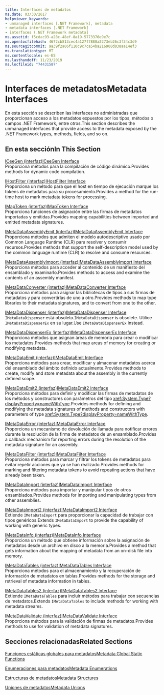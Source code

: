 ```yaml
---
title: Interfaces de metadatos
ms.date: 03/30/2017
helpviewer_keywords:
- unmanaged interfaces [.NET Framework], metadata
- metadata interfaces [.NET Framework]
- interfaces (.NET Framework metadata]
ms.assetid: f5cdac93-a28c-48ef-8a19-5773376e9e7c
ms.openlocfilehash: 4672cb813cec4a127f7888a2273eb26c3f34c3d9
ms.sourcegitcommit: 9a39f2a06f110c9c7ca54ba216900d038aa14ef3
ms.translationtype: MT
ms.contentlocale: es-ES
ms.lasthandoff: 11/23/2019
ms.locfileid: "74431587"
---
```

# <a name="metadata-interfaces"></a><span data-ttu-id="0b707-102">Interfaces de metadatos</span><span class="sxs-lookup"><span data-stu-id="0b707-102">Metadata Interfaces</span></span>
<span data-ttu-id="0b707-103">En esta sección se describen las interfaces no administradas que proporcionan acceso a los metadatos expuestos por los tipos, métodos o campos .NET Framework, entre otros.</span><span class="sxs-lookup"><span data-stu-id="0b707-103">This section describes the unmanaged interfaces that provide access to the metadata exposed by the .NET Framework types, methods, fields, and so on.</span></span>  
  
## <a name="in-this-section"></a><span data-ttu-id="0b707-104">En esta sección</span><span class="sxs-lookup"><span data-stu-id="0b707-104">In This Section</span></span>  
 [<span data-ttu-id="0b707-105">ICeeGen (interfaz)</span><span class="sxs-lookup"><span data-stu-id="0b707-105">ICeeGen Interface</span></span>](../../../../docs/framework/unmanaged-api/metadata/iceegen-interface.md)  
 <span data-ttu-id="0b707-106">Proporciona métodos para la compilación de código dinámico.</span><span class="sxs-lookup"><span data-stu-id="0b707-106">Provides methods for dynamic code compilation.</span></span>  
  
 [<span data-ttu-id="0b707-107">IHostFilter (interfaz)</span><span class="sxs-lookup"><span data-stu-id="0b707-107">IHostFilter Interface</span></span>](../../../../docs/framework/unmanaged-api/metadata/ihostfilter-interface.md)  
 <span data-ttu-id="0b707-108">Proporciona un método para que el host en tiempo de ejecución marque los tokens de metadatos para su procesamiento.</span><span class="sxs-lookup"><span data-stu-id="0b707-108">Provides a method for the run-time host to mark metadata tokens for processing.</span></span>  
  
 [<span data-ttu-id="0b707-109">IMapToken (interfaz)</span><span class="sxs-lookup"><span data-stu-id="0b707-109">IMapToken Interface</span></span>](../../../../docs/framework/unmanaged-api/metadata/imaptoken-interface.md)  
 <span data-ttu-id="0b707-110">Proporciona funciones de asignación entre las firmas de metadatos importadas y emitidas.</span><span class="sxs-lookup"><span data-stu-id="0b707-110">Provides mapping capabilities between imported and emitted metadata signatures.</span></span>  
  
 [<span data-ttu-id="0b707-111">IMetaDataAssemblyEmit (interfaz)</span><span class="sxs-lookup"><span data-stu-id="0b707-111">IMetaDataAssemblyEmit Interface</span></span>](../../../../docs/framework/unmanaged-api/metadata/imetadataassemblyemit-interface.md)  
 <span data-ttu-id="0b707-112">Proporciona métodos que admiten el modelo autodescriptivo usado por Common Language Runtime (CLR) para resolver y consumir recursos.</span><span class="sxs-lookup"><span data-stu-id="0b707-112">Provides methods that support the self-description model used by the common language runtime (CLR) to resolve and consume resources.</span></span>  
  
 [<span data-ttu-id="0b707-113">IMetaDataAssemblyImport (interfaz)</span><span class="sxs-lookup"><span data-stu-id="0b707-113">IMetaDataAssemblyImport Interface</span></span>](../../../../docs/framework/unmanaged-api/metadata/imetadataassemblyimport-interface.md)  
 <span data-ttu-id="0b707-114">Proporciona métodos para acceder al contenido de un manifiesto del ensamblado y examinarlo.</span><span class="sxs-lookup"><span data-stu-id="0b707-114">Provides methods to access and examine the contents of an assembly manifest.</span></span>  
  
 [<span data-ttu-id="0b707-115">IMetaDataConverter (interfaz)</span><span class="sxs-lookup"><span data-stu-id="0b707-115">IMetaDataConverter Interface</span></span>](../../../../docs/framework/unmanaged-api/metadata/imetadataconverter-interface.md)  
 <span data-ttu-id="0b707-116">Proporciona métodos para asignar las bibliotecas de tipos a sus firmas de metadatos y para convertirlas de uno a otro.</span><span class="sxs-lookup"><span data-stu-id="0b707-116">Provides methods to map type libraries to their metadata signatures, and to convert from one to the other.</span></span>  
  
 [<span data-ttu-id="0b707-117">IMetaDataDispenser (interfaz)</span><span class="sxs-lookup"><span data-stu-id="0b707-117">IMetaDataDispenser Interface</span></span>](../../../../docs/framework/unmanaged-api/metadata/imetadatadispenser-interface.md)  
 <span data-ttu-id="0b707-118">`IMetaDataDispenser` está obsoleto.</span><span class="sxs-lookup"><span data-stu-id="0b707-118">`IMetaDataDispenser` is obsolete.</span></span> <span data-ttu-id="0b707-119">Utilice `IMetaDataDispenserEx` en su lugar.</span><span class="sxs-lookup"><span data-stu-id="0b707-119">Use `IMetaDataDispenserEx` instead.</span></span>  
  
 [<span data-ttu-id="0b707-120">IMetaDataDispenserEx (interfaz)</span><span class="sxs-lookup"><span data-stu-id="0b707-120">IMetaDataDispenserEx Interface</span></span>](../../../../docs/framework/unmanaged-api/metadata/imetadatadispenserex-interface.md)  
 <span data-ttu-id="0b707-121">Proporciona métodos que asignan áreas de memoria para crear o modificar los metadatos.</span><span class="sxs-lookup"><span data-stu-id="0b707-121">Provides methods that map areas of memory for creating or modifying metadata.</span></span>  
  
 [<span data-ttu-id="0b707-122">IMetaDataEmit (interfaz)</span><span class="sxs-lookup"><span data-stu-id="0b707-122">IMetaDataEmit Interface</span></span>](../../../../docs/framework/unmanaged-api/metadata/imetadataemit-interface.md)  
 <span data-ttu-id="0b707-123">Proporciona métodos para crear, modificar y almacenar metadatos acerca del ensamblado del ámbito definido actualmente.</span><span class="sxs-lookup"><span data-stu-id="0b707-123">Provides methods to create, modify and store metadata about the assembly in the currently defined scope.</span></span>  
  
 [<span data-ttu-id="0b707-124">IMetaDataEmit2 (interfaz)</span><span class="sxs-lookup"><span data-stu-id="0b707-124">IMetaDataEmit2 Interface</span></span>](../../../../docs/framework/unmanaged-api/metadata/imetadataemit2-interface.md)  
 <span data-ttu-id="0b707-125">Proporciona métodos para definir y modificar las firmas de metadatos de los métodos y constructores con parámetros del tipo <xref:System.Type?displayProperty=nameWithType>.</span><span class="sxs-lookup"><span data-stu-id="0b707-125">Provides methods for defining and modifying the metadata signatures of methods and constructors with parameters of type <xref:System.Type?displayProperty=nameWithType>.</span></span>  
  
 [<span data-ttu-id="0b707-126">IMetaDataError (interfaz)</span><span class="sxs-lookup"><span data-stu-id="0b707-126">IMetaDataError Interface</span></span>](../../../../docs/framework/unmanaged-api/metadata/imetadataerror-interface.md)  
 <span data-ttu-id="0b707-127">Proporciona un mecanismo de devolución de llamada para notificar errores durante la resolución de la firma de metadatos de un ensamblado.</span><span class="sxs-lookup"><span data-stu-id="0b707-127">Provides a callback mechanism for reporting errors during the resolution of the metadata signature for an assembly.</span></span>  
  
 [<span data-ttu-id="0b707-128">IMetaDataFilter (interfaz)</span><span class="sxs-lookup"><span data-stu-id="0b707-128">IMetaDataFilter Interface</span></span>](../../../../docs/framework/unmanaged-api/metadata/imetadatafilter-interface.md)  
 <span data-ttu-id="0b707-129">Proporciona métodos para marcar y filtrar los tokens de metadatos para evitar repetir acciones que ya se han realizado.</span><span class="sxs-lookup"><span data-stu-id="0b707-129">Provides methods for marking and filtering metadata tokens to avoid repeating actions that have already been taken.</span></span>  
  
 [<span data-ttu-id="0b707-130">IMetaDataImport (interfaz)</span><span class="sxs-lookup"><span data-stu-id="0b707-130">IMetaDataImport Interface</span></span>](../../../../docs/framework/unmanaged-api/metadata/imetadataimport-interface.md)  
 <span data-ttu-id="0b707-131">Proporciona métodos para importar y manipular tipos de otros ensamblados.</span><span class="sxs-lookup"><span data-stu-id="0b707-131">Provides methods for importing and manipulating types from other assemblies.</span></span>  
  
 [<span data-ttu-id="0b707-132">IMetaDataImport2 (interfaz)</span><span class="sxs-lookup"><span data-stu-id="0b707-132">IMetaDataImport2 Interface</span></span>](../../../../docs/framework/unmanaged-api/metadata/imetadataimport2-interface.md)  
 <span data-ttu-id="0b707-133">Extiende `IMetaDataImport` para proporcionar la capacidad de trabajar con tipos genéricos.</span><span class="sxs-lookup"><span data-stu-id="0b707-133">Extends `IMetaDataImport` to provide the capability of working with generic types.</span></span>  
  
 [<span data-ttu-id="0b707-134">IMetaDataInfo (interfaz)</span><span class="sxs-lookup"><span data-stu-id="0b707-134">IMetaDataInfo Interface</span></span>](../../../../docs/framework/unmanaged-api/metadata/imetadatainfo-interface.md)  
 <span data-ttu-id="0b707-135">Proporciona un método que obtiene información sobre la asignación de metadatos desde un archivo en disco a la memoria.</span><span class="sxs-lookup"><span data-stu-id="0b707-135">Provides a method that gets information about the mapping of metadata from an on-disk file into memory.</span></span>  
  
 [<span data-ttu-id="0b707-136">IMetaDataTables (interfaz)</span><span class="sxs-lookup"><span data-stu-id="0b707-136">IMetaDataTables Interface</span></span>](../../../../docs/framework/unmanaged-api/metadata/imetadatatables-interface.md)  
 <span data-ttu-id="0b707-137">Proporciona métodos para el almacenamiento y la recuperación de información de metadatos en tablas.</span><span class="sxs-lookup"><span data-stu-id="0b707-137">Provides methods for the storage and retrieval of metadata information in tables.</span></span>  
  
 [<span data-ttu-id="0b707-138">IMetaDataTables2 (interfaz)</span><span class="sxs-lookup"><span data-stu-id="0b707-138">IMetaDataTables2 Interface</span></span>](../../../../docs/framework/unmanaged-api/metadata/imetadatatables2-interface.md)  
 <span data-ttu-id="0b707-139">Extiende `IMetaDataTables` para incluir métodos para trabajar con secuencias de metadatos.</span><span class="sxs-lookup"><span data-stu-id="0b707-139">Extends `IMetaDataTables` to include methods for working with metadata streams.</span></span>  
  
 [<span data-ttu-id="0b707-140">IMetaDataValidate (interfaz)</span><span class="sxs-lookup"><span data-stu-id="0b707-140">IMetaDataValidate Interface</span></span>](../../../../docs/framework/unmanaged-api/metadata/imetadatavalidate-interface.md)  
 <span data-ttu-id="0b707-141">Proporciona métodos para la validación de firmas de metadatos.</span><span class="sxs-lookup"><span data-stu-id="0b707-141">Provides methods to use for validation of metadata signatures.</span></span>  
  
## <a name="related-sections"></a><span data-ttu-id="0b707-142">Secciones relacionadas</span><span class="sxs-lookup"><span data-stu-id="0b707-142">Related Sections</span></span>  
 [<span data-ttu-id="0b707-143">Funciones estáticas globales para metadatos</span><span class="sxs-lookup"><span data-stu-id="0b707-143">Metadata Global Static Functions</span></span>](../../../../docs/framework/unmanaged-api/metadata/metadata-global-static-functions.md)  
  
 [<span data-ttu-id="0b707-144">Enumeraciones para metadatos</span><span class="sxs-lookup"><span data-stu-id="0b707-144">Metadata Enumerations</span></span>](../../../../docs/framework/unmanaged-api/metadata/metadata-enumerations.md)  
  
 [<span data-ttu-id="0b707-145">Estructuras de metadatos</span><span class="sxs-lookup"><span data-stu-id="0b707-145">Metadata Structures</span></span>](../../../../docs/framework/unmanaged-api/metadata/metadata-structures.md)  
  
 [<span data-ttu-id="0b707-146">Uniones de metadatos</span><span class="sxs-lookup"><span data-stu-id="0b707-146">Metadata Unions</span></span>](../../../../docs/framework/unmanaged-api/metadata/metadata-unions.md)
